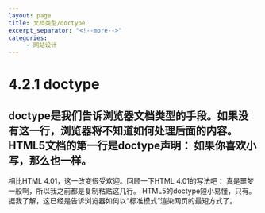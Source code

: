 ```yaml
---
layout: page
title: 文档类型/doctype
excerpt_separator: "<!--more-->"
categories:
     - 网站设计
---
```


<!--more-->
# 4.2.1 doctype
doctype是我们告诉浏览器文档类型的手段。如果没有这一行，浏览器将不知道如何处理后面的内容。
 HTML5文档的第一行是doctype声明：
**<!DOCTYPE html>**
 如果你喜欢小写，那么<!doctype html>也一样。
----------


 相比HTML 4.01，这一改变很受欢迎。回顾一下HTML 4.01的写法吧：
**<!DOCTYPE html PUBLIC "-//W3C//DTD XHTML 1.0 Transitional//EN" "http://www.w3.org/TR/xhtml1/DTD/xhtml1-transitional.dtd">**
真是噩梦一般啊，所以我之前都是复制粘贴这几行。
HTML5的doctype短小易懂，只有<!DOCTYPE html>。据我了解，这已经是告诉浏览器如何以“标准模式”渲染网页的最短方式了。